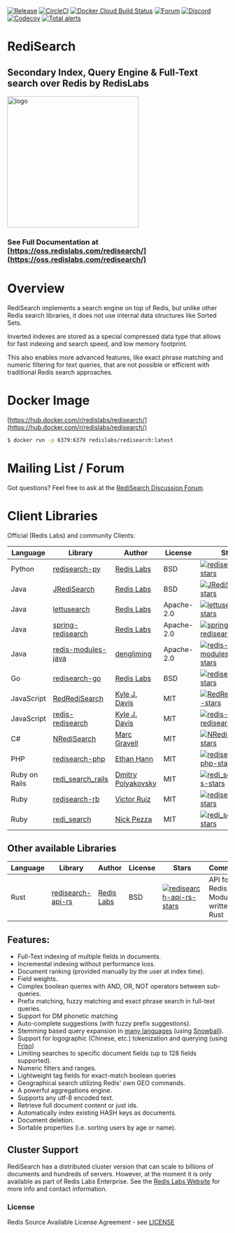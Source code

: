 [![Release](https://img.shields.io/github/v/release/redisearch/redisearch.svg?sort=semver)](https://github.com/RediSearch/RediSearch/releases)
[![CircleCI](https://circleci.com/gh/RediSearch/RediSearch/tree/master.svg?style=svg)](https://circleci.com/gh/RediSearch/RediSearch/tree/master)
[![Docker Cloud Build Status](https://img.shields.io/docker/cloud/build/redislabs/redisearch.svg)](https://hub.docker.com/r/redislabs/redisearch/builds/)
[![Forum](https://img.shields.io/badge/Forum-RediSearch-blue)](https://forum.redislabs.com/c/modules/redisearch/)
[![Discord](https://img.shields.io/discord/697882427875393627?style=flat-square)](https://discord.gg/xTbqgTB)
[![Codecov](https://codecov.io/gh/RediSearch/RediSearch/branch/master/graph/badge.svg)](https://codecov.io/gh/RediSearch/RediSearch)
[![Total alerts](https://img.shields.io/lgtm/alerts/g/RediSearch/RediSearch.svg?logo=lgtm&logoWidth=18)](https://lgtm.com/projects/g/RediSearch/RediSearch/alerts/)

# RediSearch

## Secondary Index, Query Engine & Full-Text search over Redis by RedisLabs
<img src="https://raw.githubusercontent.com/RediSearch/RediSearch/master/docs/img/logo.svg" alt="logo" width="300"/>

### See Full Documentation at [https://oss.redislabs.com/redisearch/](https://oss.redislabs.com/redisearch/)

# Overview

RediSearch implements a search engine on top of Redis, but unlike other Redis
search libraries, it does not use internal data structures like Sorted Sets.

Inverted indexes are stored as a special compressed data type that allows for fast indexing and search speed, and low memory footprint.

This also enables more advanced features, like exact phrase matching and numeric filtering for text queries, that are not possible or efficient with traditional Redis search approaches.

# Docker Image

[https://hub.docker.com/r/redislabs/redisearch/](https://hub.docker.com/r/redislabs/redisearch/)

```sh
$ docker run -p 6379:6379 redislabs/redisearch:latest
```
# Mailing List / Forum

Got questions? Feel free to ask at the [RediSearch Discussion Forum](http://forum.redislabs.com/c/modules/redisearch).

# Client Libraries

Official (Redis Labs) and community Clients:

| Language | Library | Author | License | Stars |
|----------|---------|--------|---------|-------|
|Python | [redisearch-py][redisearch-py-url] | [Redis Labs][redisearch-py-author] | BSD | [![redisearch-py-stars]][redisearch-py-url] |
| Java | [JRediSearch][JRediSearch-url] | [Redis Labs][JRediSearch-author] | BSD | [![JRediSearch-stars]][JRediSearch-url]|
| Java | [lettusearch][lettusearch-url] | [Redis Labs][lettusearch-author] | Apache-2.0 | [![lettusearch-stars]][lettusearch-url]|
| Java | [spring-redisearch][spring-redisearch-url] | [Redis Labs][spring-redisearch-author] | Apache-2.0 | [![spring-redisearch-stars]][spring-redisearch-url]|
| Java | [redis-modules-java][redis-modules-java-url] | [dengliming][redis-modules-java-author] | Apache-2.0 | [![redis-modules-java-stars]][redis-modules-java-url]|
| Go | [redisearch-go][redisearch-go-url] | [Redis Labs][redisearch-go-author] | BSD | [![redisearch-go-stars]][redisearch-go-url] | 
| JavaScript | [RedRediSearch][RedRediSearch-url] | [Kyle J. Davis][RedRediSearch-author] | MIT |[![RedRediSearch-stars]][RedRediSearch-url]|
| JavaScript | [redis-redisearch][redis-redisearch-url] | [Kyle J. Davis][redis-redisearch-author] | MIT | [![redis-redisearch-stars]][redis-redisearch-url]|
| C# | [NRediSearch][NRediSearch-url] | [Marc Gravell][NRediSearch-author] | MIT | [![NRediSearch-stars]][NRediSearch-url] |
| PHP | [redisearch-php][redisearch-php-url] | [Ethan Hann][redisearch-php-author] | MIT | [![redisearch-php-stars]][redisearch-php-url] |
| Ruby on Rails | [redi_search_rails][redi_search_rails-url] | [Dmitry Polyakovsky][redi_search_rails-author] | MIT | [![redi_search_rails-stars]][redi_search_rails-url]|
| Ruby | [redisearch-rb][redisearch-rb-url] | [Victor Ruiz][redisearch-rb-author] | MIT | [![redisearch-rb-stars]][redisearch-rb-url]|
| Ruby | [redi_search][redi_search-url] | [Nick Pezza][redi_search-author] | MIT | [![redi_search-stars]][redi_search-url] |

[redisearch-py-url]: https://github.com/RediSearch/redisearch-py
[redisearch-py-author]: https://redislabs.com
[redisearch-py-stars]: https://img.shields.io/github/stars/RediSearch/redisearch-py.svg?style=social&amp;label=Star&amp;maxAge=2592000

[JRediSearch-url]: https://github.com/RediSearch/JRediSearch
[JRediSearch-author]: https://redislabs.com
[JRediSearch-stars]: https://img.shields.io/github/stars/RediSearch/JRediSearch.svg?style=social&amp;label=Star&amp;maxAge=2592000

[lettusearch-url]: https://github.com/RediSearch/lettusearch
[lettusearch-author]: https://redislabs.com
[lettusearch-stars]: https://img.shields.io/github/stars/RediSearch/lettusearch.svg?style=social&amp;label=Star&amp;maxAge=2592000

[spring-redisearch-url]: https://github.com/RediSearch/spring-redisearch
[spring-redisearch-author]: https://redislabs.com
[spring-redisearch-stars]: https://img.shields.io/github/stars/RediSearch/spring-redisearch.svg?style=social&amp;label=Star&amp;maxAge=2592000

[redis-modules-java-url]: https://github.com/dengliming/redis-modules-java
[redis-modules-java-author]: https://github.com/dengliming
[redis-modules-java-stars]: https://img.shields.io/github/stars/dengliming/redis-modules-java.svg?style=social&amp;label=Star&amp;maxAge=2592000

[redisearch-go-url]: https://github.com/RediSearch/redisearch-go
[redisearch-go-author]: https://redislabs.com
[redisearch-go-stars]: https://img.shields.io/github/stars/RediSearch/redisearch-go.svg?style=social&amp;label=Star&amp;maxAge=2592000

[RedRediSearch-url]: https://github.com/stockholmux/redredisearch
[RedRediSearch-author]: https://github.com/stockholmux
[RedRediSearch-stars]: https://img.shields.io/github/stars/stockholmux/redredisearch.svg?style=social&amp;label=Star&amp;maxAge=2592000

[redis-redisearch-url]: https://github.com/stockholmux/node_redis-redisearch
[redis-redisearch-author]: https://github.com/stockholmux
[redis-redisearch-stars]: https://img.shields.io/github/stars/stockholmux/node_redis-redisearch.svg?style=social&amp;label=Star&amp;maxAge=2592000

[NRediSearch-url]: https://libraries.io/nuget/NRediSearch
[NRediSearch-author]: https://github.com/StackExchange/
[NRediSearch-stars]: https://img.shields.io/github/stars/StackExchange/StackExchange.Redis.svg?style=social&amp;label=Star&amp;maxAge=2592000

[redisearch-php-url]: https://github.com/ethanhann/redisearch-php
[redisearch-php-author]: https://github.com/ethanhann
[redisearch-php-stars]: https://img.shields.io/github/stars/ethanhann/redisearch-php.svg?style=social&amp;label=Star&amp;maxAge=2592000

[redi_search_rails-url]: https://github.com/dmitrypol/redi_search_rails
[redi_search_rails-author]: https://github.com/dmitrypol
[redi_search_rails-stars]: https://img.shields.io/github/stars/dmitrypol/redi_search_rails.svg?style=social&amp;label=Star&amp;maxAge=2592000

[redisearch-rb-url]: https://github.com/vruizext/redisearch-rb
[redisearch-rb-author]: https://github.com/vruizext
[redisearch-rb-stars]: https://img.shields.io/github/stars/vruizext/redisearch-rb.svg?style=social&amp;label=Star&amp;maxAge=2592000

[redi_search-url]: https://github.com/npezza93/redi_search
[redi_search-author]: https://github.com/npezza93
[redi_search-stars]: https://img.shields.io/github/stars/npezza93/redi_search.svg?style=social&amp;label=Star&amp;maxAge=2592000

## Other available Libraries

| Language | Library | Author | License | Stars | Comments |
|----------|---------|--------|---------|-------|----------|
| Rust | [redisearch-api-rs][redisearch-api-rs-url] | [Redis Labs][redisearch-api-rs-author] | BSD | [![redisearch-api-rs-stars]][redisearch-api-rs-url] | API for Redis Modules written in Rust |


[redisearch-api-rs-url]: https://github.com/RediSearch/redisearch-api-rs
[redisearch-api-rs-author]: https://redislabs.com
[redisearch-api-rs-stars]: https://img.shields.io/github/stars/RediSearch/redisearch-api-rs.svg?style=social&amp;label=Star&amp;maxAge=2592000

## Features:

* Full-Text indexing of multiple fields in documents.
* Incremental indexing without performance loss.
* Document ranking (provided manually by the user at index time).
* Field weights.
* Complex boolean queries with AND, OR, NOT operators between sub-queries.
* Prefix matching, fuzzy matching and exact phrase search in full-text queries.
* Support for DM phonetic matching
* Auto-complete suggestions (with fuzzy prefix suggestions).
* Stemming based query expansion in [many languages](https://oss.redislabs.com/redisearch/Stemming/) (using [Snowball](http://snowballstem.org/)).
* Support for logographic (Chinese, etc.) tokenization and querying (using [Friso](https://github.com/lionsoul2014/friso))
* Limiting searches to specific document fields (up to 128 fields supported).
* Numeric filters and ranges.
* Lightweight tag fields for exact-match boolean queries
* Geographical search utilizing Redis' own GEO commands.
* A powerful aggregations engine.
* Supports any utf-8 encoded text.
* Retrieve full document content or just ids.
* Automatically index existing HASH keys as documents.
* Document deletion.
* Sortable properties (i.e. sorting users by age or name).

## Cluster Support

RediSearch has a distributed cluster version that can scale to billions of documents and hundreds of servers. However, at the moment it is only available as part of Redis Labs Enterprise. See the [Redis Labs Website](https://redislabs.com/modules/redisearch/) for more info and contact information.

### License

 Redis Source Available License Agreement - see [LICENSE](LICENSE)
